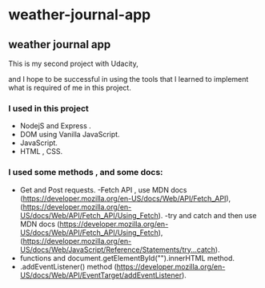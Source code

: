 # weather-journal-app

## weather journal app
This is my second project with Udacity,

and I hope to be successful in using the tools that 
I learned to implement what is required of me in this project.

### I used in this project

  - NodejS and Express . 
  - DOM using Vanilla JavaScript.
  - JavaScript.
  - HTML , CSS. 
### I used some methods , and some docs: 
  - Get and Post requests. 
  -Fetch API , use MDN docs (https://developer.mozilla.org/en-US/docs/Web/API/Fetch_API),(https://developer.mozilla.org/en-US/docs/Web/API/Fetch_API/Using_Fetch).
  -try and catch and then use MDN docs (https://developer.mozilla.org/en-US/docs/Web/API/Fetch_API/Using_Fetch),(https://developer.mozilla.org/en-US/docs/Web/JavaScript/Reference/Statements/try...catch).
  - functions and document.getElementById("").innerHTML method.
  - .addEventListener() method (https://developer.mozilla.org/en-US/docs/Web/API/EventTarget/addEventListener).
